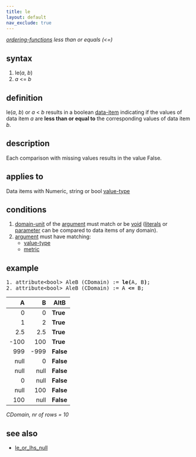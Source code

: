 ```yaml
---
title: le
layout: default
nav_exclude: true
---
```

*[ordering-functions](ordering-functions) less than or equals (<=)*

## syntax

1. le(*a*, *b*)
2. *a* \<= *b*

## definition

le(*a*, *b*) or *a* \< *b* results in a boolean [data-item](data-item) indicating if the values of data item *a* are **less than or equal to** the corresponding values of data item *b*.

## description

Each comparison with missing values results in the value False.

## applies to

Data items with Numeric, string or bool [value-type](value-type)

## conditions

1. [domain-unit](domain-unit) of the [argument](argument) must match or be [void](void) ([literals](https://en.wikipedia.org/wiki/Literal_(computer_programming)) or [parameter](parameter) can be compared to data items of any domain).
2. [argument](argument) must have matching:
    - [value-type](value-type)
    - [metric](metric)

## example

<pre>
1. attribute&lt;bool&gt; AleB (CDomain) := <B>le(</B>A, B<B>)</B>;
2. attribute&lt;bool&gt; AleB (CDomain) := A <B>&lt;=</B> B;
</pre>

| A    | B    | **AltB**  |
|-----:|-----:|-----------|
| 0    | 0    | **True**  |
| 1    | 2    | **True**  |
| 2.5  | 2.5  | **True**  |
| -100 | 100  | **True**  |
| 999  | -999 | **False** |
| null | 0    | **False** |
| null | null | **False** |
| 0    | null | **False** |
| null | 100  | **False** |
| 100  | null | **False** |

*CDomain, nr of rows = 10*

## see also

- [le_or_lhs_null](le_or_lhs_null)
